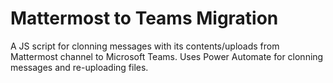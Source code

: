 # Mattermost to Teams Migration
A JS script for clonning messages with its contents/uploads from Mattermost
channel to Microsoft Teams. Uses Power Automate for clonning messages and
re-uploading files.
